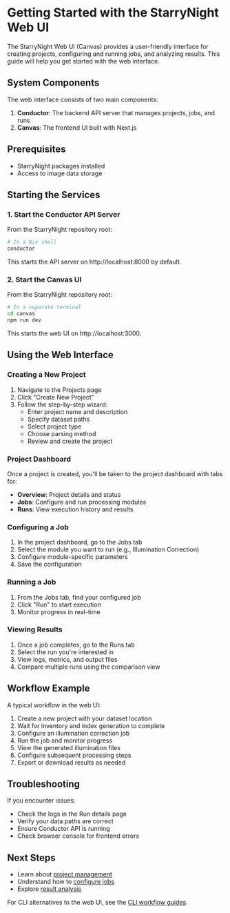 # Getting Started with the StarryNight Web UI

The StarryNight Web UI (Canvas) provides a user-friendly interface for creating projects, configuring and running jobs, and analyzing results. This guide will help you get started with the web interface.

## System Components

The web interface consists of two main components:

1. **Conductor**: The backend API server that manages projects, jobs, and runs
2. **Canvas**: The frontend UI built with Next.js

## Prerequisites

- StarryNight packages installed
- Access to image data storage

## Starting the Services

### 1. Start the Conductor API Server

From the StarryNight repository root:

```bash
# In a Nix shell
conductor
```

This starts the API server on http://localhost:8000 by default.

### 2. Start the Canvas UI

From the StarryNight repository root:

```bash
# In a separate terminal
cd canvas
npm run dev
```

This starts the web UI on http://localhost:3000.

## Using the Web Interface

### Creating a New Project

1. Navigate to the Projects page
2. Click "Create New Project"
3. Follow the step-by-step wizard:
   - Enter project name and description
   - Specify dataset paths
   - Select project type
   - Choose parsing method
   - Review and create the project

### Project Dashboard

Once a project is created, you'll be taken to the project dashboard with tabs for:

- **Overview**: Project details and status
- **Jobs**: Configure and run processing modules
- **Runs**: View execution history and results

### Configuring a Job

1. In the project dashboard, go to the Jobs tab
2. Select the module you want to run (e.g., Illumination Correction)
3. Configure module-specific parameters
4. Save the configuration

### Running a Job

1. From the Jobs tab, find your configured job
2. Click "Run" to start execution
3. Monitor progress in real-time

### Viewing Results

1. Once a job completes, go to the Runs tab
2. Select the run you're interested in
3. View logs, metrics, and output files
4. Compare multiple runs using the comparison view

## Workflow Example

A typical workflow in the web UI:

1. Create a new project with your dataset location
2. Wait for inventory and index generation to complete
3. Configure an illumination correction job
4. Run the job and monitor progress
5. View the generated illumination files
6. Configure subsequent processing steps
7. Export or download results as needed

## Troubleshooting

If you encounter issues:

- Check the logs in the Run details page
- Verify your data paths are correct
- Ensure Conductor API is running
- Check browser console for frontend errors

## Next Steps

- Learn about [project management](project-management.md)
- Understand how to [configure jobs](job-configuration.md)
- Explore [result analysis](result-analysis.md)

For CLI alternatives to the web UI, see the [CLI workflow guides](../cli-workflows/illumination-correction.md).
